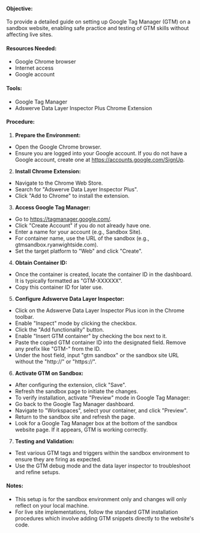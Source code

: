 #### Objective:  
To provide a detailed guide on setting up Google Tag Manager (GTM) on a sandbox website, enabling safe practice and testing of GTM skills without affecting live sites.  
  
#### Resources Needed:  
- Google Chrome browser  
- Internet access  
- Google account  
  
#### Tools:  
- Google Tag Manager  
- Adswerve Data Layer Inspector Plus Chrome Extension  
  
#### Procedure:  
  
1. **Prepare the Environment:**  
- Open the Google Chrome browser.  
- Ensure you are logged into your Google account. If you do not have a Google account, create one at https://accounts.google.com/SignUp.  
  
2. **Install Chrome Extension:**  
- Navigate to the Chrome Web Store.  
- Search for "Adswerve Data Layer Inspector Plus".  
- Click "Add to Chrome" to install the extension.  
  
3. **Access Google Tag Manager:**  
- Go to https://tagmanager.google.com/.  
- Click "Create Account" if you do not already have one.  
- Enter a name for your account (e.g., Sandbox Site).  
- For container name, use the URL of the sandbox (e.g., gtmsandbox.ryanwightside.com).  
- Set the target platform to "Web" and click "Create".  
  
4. **Obtain Container ID:**  
- Once the container is created, locate the container ID in the dashboard. It is typically formatted as "GTM-XXXXXX".  
- Copy this container ID for later use.  
  
5. **Configure Adswerve Data Layer Inspector:**  
- Click on the Adswerve Data Layer Inspector Plus icon in the Chrome toolbar.  
- Enable "Inspect" mode by clicking the checkbox.  
- Click the "Add functionality" button.  
- Enable "Insert GTM container" by checking the box next to it.  
- Paste the copied GTM container ID into the designated field. Remove any prefix like "GTM-" from the ID.  
- Under the host field, input "gtm sandbox" or the sandbox site URL without the "http://" or "https://".  
  
6. **Activate GTM on Sandbox:**  
- After configuring the extension, click "Save".  
- Refresh the sandbox page to initiate the changes.  
- To verify installation, activate "Preview" mode in Google Tag Manager:  
- Go back to the Google Tag Manager dashboard.  
- Navigate to "Workspaces", select your container, and click "Preview".  
- Return to the sandbox site and refresh the page.  
- Look for a Google Tag Manager box at the bottom of the sandbox website page. If it appears, GTM is working correctly.  
  
7. **Testing and Validation:**  
- Test various GTM tags and triggers within the sandbox environment to ensure they are firing as expected.  
- Use the GTM debug mode and the data layer inspector to troubleshoot and refine setups.  
  
#### Notes:  
- This setup is for the sandbox environment only and changes will only reflect on your local machine.  
- For live site implementations, follow the standard GTM installation procedures which involve adding GTM snippets directly to the website's code.